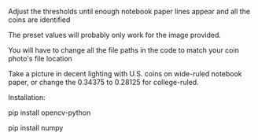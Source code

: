 Adjust the thresholds until enough notebook paper lines appear and all the coins are identified

The preset values will probably only work for the image provided.

You will have to change all the file paths in the code to match your coin photo's file location

Take a picture in decent lighting with U.S. coins on wide-ruled notebook paper, or change the 0.34375 to 0.28125 for college-ruled.

Installation: 

pip install opencv-python

pip install numpy
